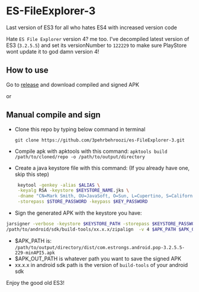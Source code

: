 # ES-FileExplorer-3
Last version of ES3 for all who hates ES4 with increased version code

Hate `ES File Explorer` version 4? me too.
I've decompiled latest version of ES3 (`3.2.5.5`) and set its versionNumber to `122229` to make sure PlayStore wont update it to god damn version 4!

**How to use**
----------
Go to [release](https://github.com/3pehrbehroozi/es-FileExplorer-3/releases) and download compiled and signed APK

or

**Manual compile and sign**
-----------------------

 - Clone this repo by typing below command in terminal

    ```git clone https://github.com/3pehrbehroozi/es-FileExplorer-3.git```

 - Compile apk with apktools with this command:
    ```apktools build /path/to/cloned/repo -o /path/to/output/directory```
  
 - Create a java keystore file with this command: (If you already have one, skip this step)
   ```bash
    keytool -genkey -alias $ALIAS \
    -keyalg RSA -keystore $KEYSTORE_NAME.jks \
    -dname "CN=Mark Smith, OU=JavaSoft, O=Sun, L=Cupertino, S=California, C=US" \
    -storepass $STORE_PASSWORD -keypass $KEY_PASSWORD
    ```

 - Sign the generated APK with the keystore you have:
 ```bash
jarsigner -verbose -keystore $KEYSTORE_PATH -storepass $KEYSTORE_PASSWORD -keypass $KEYSTORE_KEY_PASSWORD $APK_PATH $KEYSTORE_KEY_NAME
/path/to/android/sdk/build-tools/xx.x.x/zipalign  -v 4 $APK_PATH $APK_OUT_PATH
```
- $APK_PATH is: 
 `/path/to/output/directory/dist/com.estrongs.android.pop-3.2.5.5-229-minAPI5.apk`
- $APK_OUT_PATH is whatever path you want to save the signed APK
- xx.x.x in android sdk path is the version of `build-tools` of your android sdk


Enjoy the good old ES3!
